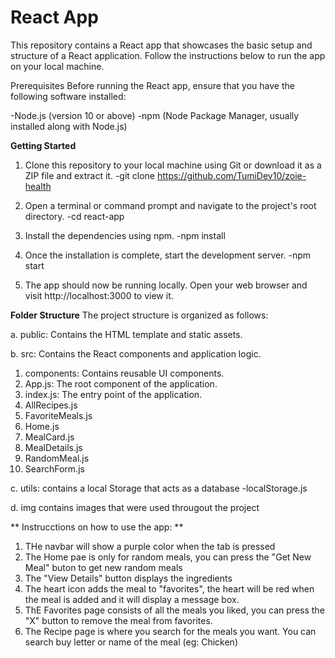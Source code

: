 # **React App**
This repository contains a React app that showcases the basic setup and structure of a React application. Follow the instructions below to run the app on your local machine.

Prerequisites
Before running the React app, ensure that you have the following software installed:

-Node.js (version 10 or above)
-npm (Node Package Manager, usually installed along with Node.js)

**Getting Started**
1. Clone this repository to your local machine using Git or download it as a ZIP file and extract it.
-git clone <https://github.com/TumiDev10/zoie-health>

2. Open a terminal or command prompt and navigate to the project's root directory.
-cd react-app

3. Install the dependencies using npm.
-npm install

4. Once the installation is complete, start the development server.
-npm start
 
5. The app should now be running locally. Open your web browser and visit http://localhost:3000 to view it.

**Folder Structure**
The project structure is organized as follows:

a. public: Contains the HTML template and static assets.

b. src: Contains the React components and application logic.
  1. components: Contains reusable UI components.
  2. App.js: The root component of the application.
  3. index.js: The entry point of the application.
  4. AllRecipes.js
  5. FavoriteMeals.js
  6. Home.js
  7. MealCard.js
  8. MealDetails.js
  9. RandomMeal.js
  10. SearchForm.js
 
 c. utils: contains a local Storage that acts as a database
 -localStorage.js

 d. img contains images that were used througout the project
 

** Instrucctions on how to use the app: **
 1. THe navbar will show a purple color when the tab is pressed
 2. The Home pae is only for random meals, you can press the "Get New Meal" buton to get new random meals
 3. The "View Details" button displays the ingredients
 4. The heart icon adds the meal to "favorites", the heart will be red when the meal is added and it will display a message box.
 5. ThE Favorites page consists of all the meals you liked, you can press the "X" button to remove the meal from favorites.
 6. The Recipe page is where you search for the meals you want. You can search buy letter or name of the meal (eg: Chicken) 